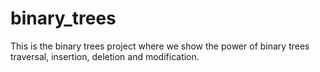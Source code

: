 # binary_trees
This is the binary trees project where we show the power of binary trees traversal, insertion, deletion and modification.
